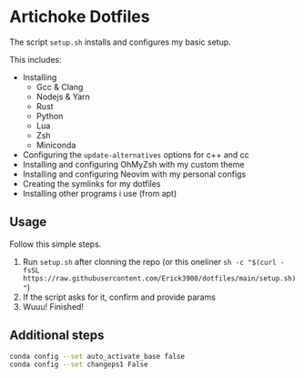 # Artichoke Dotfiles

The script `setup.sh` installs and configures my basic setup.

This includes:

* Installing
  * Gcc & Clang
  * Nodejs & Yarn
  * Rust
  * Python
  * Lua
  * Zsh
  * Miniconda
* Configuring the `update-alternatives` options for c++ and cc
* Installing and configuring OhMyZsh with my custom theme
* Installing and configuring Neovim with my personal configs
* Creating the symlinks for my dotfiles
* Installing other programs i use (from apt)

## Usage

Follow this simple steps.

1. Run `setup.sh` after clonning the repo (or this oneliner `sh -c "$(curl -fsSL https://raw.githubusercontent.com/Erick3900/dotfiles/main/setup.sh)"`)
2. If the script asks for it, confirm and provide params
3. Wuuu! Finished!

## Additional steps

```bash
conda config --set auto_activate_base false
conda config --set changeps1 False
```

